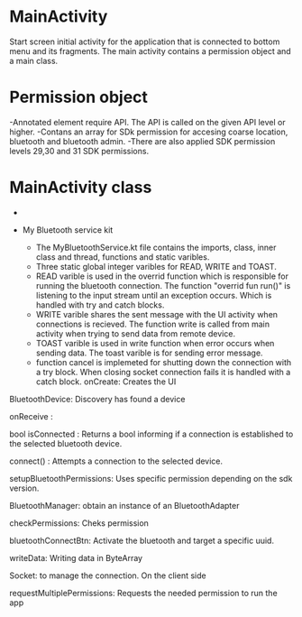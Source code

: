 # MainActivity
Start screen initial activity for the application that is connected to bottom menu and its fragments. The main activity contains a permission object and a main class.
#  Permission object
   -Annotated element require API. The API is called on the given API level or higher.
   -Contans an array for SDk permission for accesing coarse location, bluetooth and bluetooth admin. 
   -There are also applied SDK permission levels 29,30 and 31 SDK permissions.
   
#  MainActivity class
   -


- My Bluetooth service kit
   - The MyBluetoothService.kt file contains the imports, class, inner class and thread, functions and static varibles.
   - Three static global integer varibles for READ, WRITE and TOAST. 
    - READ varible is used in the overrid function which is responsible for running the bluetooth connection. The function "overrid fun run()" is listening to the input stream until an exception occurs. Which is handled with try and catch blocks.
   - WRITE varible shares the sent message with the UI activity when connections is recieved. The function write is called from main activity when trying to send data from remote device.
   - TOAST varible is used in write function when error occurs when sending data. The toast varible is for sending error message.
   - function cancel is implemeted for shutting down the connection with a try block. When closing socket connection fails it is handled with a catch block.
onCreate:
Creates the UI 
 
BluetoothDevice:
Discovery has found a device
 
onReceive :
 
bool isConnected :
Returns a bool informing if a connection is established to the selected bluetooth device.
 
connect() :
Attempts a connection to the selected device.
 
setupBluetoothPermissions:
Uses specific permission depending on the sdk version.
 
BluetoothManager: 
obtain an instance of an BluetoothAdapter
 
checkPermissions: 
Cheks permission
 
bluetoothConnectBtn: 
Activate the bluetooth and target a specific uuid.
 
writeData:
Writing data in ByteArray
 
Socket:
to manage the connection. On the client side

requestMultiplePermissions:
Requests the needed permission to run the app
